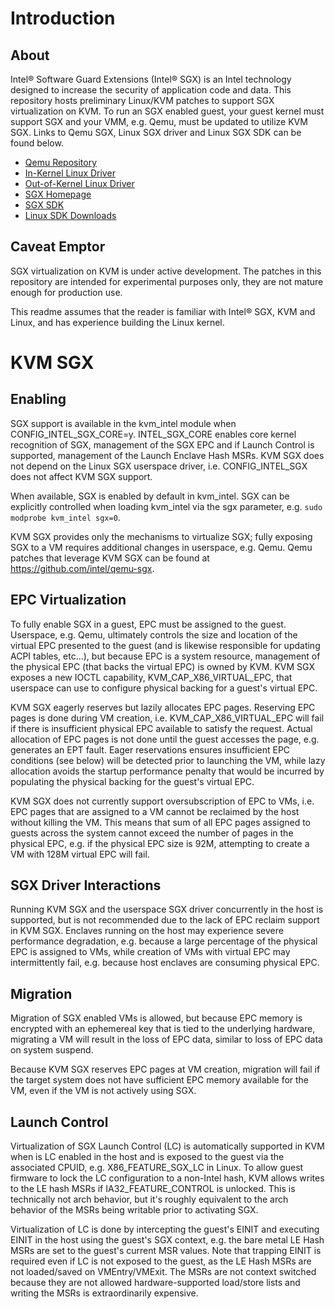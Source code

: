 Introduction
============

## About

Intel® Software Guard Extensions (Intel® SGX) is an Intel technology designed to increase the security of application code and data.  This repository hosts preliminary Linux/KVM patches to support SGX virtualization on KVM.  To run an SGX enabled guest, your guest kernel must support SGX and your VMM, e.g. Qemu, must be updated to utilize KVM SGX.  Links to Qemu SGX, Linux SGX driver and Linux SGX SDK can be found below.

  - [Qemu Repository](https://github.com/intel/qemu-sgx)
  - [In-Kernel Linux Driver](https://github.com/jsakkine-intel/linux-sgx.git)
  - [Out-of-Kernel Linux Driver](https://github.com/intel/linux-sgx-driver)
  - [SGX Homepage](https://software.intel.com/sgx)
  - [SGX SDK](https://software.intel.com/sgx-sdk)
  - [Linux SDK Downloads](https://01.org/intel-software-guard-extensions/downloads)

## Caveat Emptor

SGX virtualization on KVM is under active development.  The patches in this repository are intended for experimental purposes only, they are not mature enough for production use.

This readme assumes that the reader is familiar with Intel® SGX, KVM and Linux, and has experience building the Linux kernel.


KVM SGX
=======

## Enabling

SGX support is available in the kvm_intel module when CONFIG_INTEL_SGX_CORE=y.  INTEL_SGX_CORE enables core kernel recognition of SGX, management of the SGX EPC and if Launch Control is supported, management of the Launch Enclave Hash MSRs.  KVM SGX does not depend on the Linux SGX userspace driver, i.e. CONFIG_INTEL_SGX does not affect KVM SGX support.

When available, SGX is enabled by default in kvm_intel.  SGX can be explicitly controlled when loading kvm_intel via the sgx parameter, e.g. `sudo modprobe kvm_intel sgx=0`.

KVM SGX provides only the mechanisms to virtualize SGX; fully exposing SGX to a VM requires additional changes in userspace, e.g. Qemu.  Qemu patches that leverage KVM SGX can be found at https://github.com/intel/qemu-sgx.

## EPC Virtualization

To fully enable SGX in a guest, EPC must be assigned to the guest.  Userspace, e.g. Qemu, ultimately controls the size and location of the virtual EPC presented to the guest (and is likewise responsible for updating ACPI tables, etc...), but because EPC is a system resource, management of the physical EPC (that backs the virtual EPC) is owned by KVM.  KVM SGX exposes a new IOCTL capability, KVM_CAP_X86_VIRTUAL_EPC, that userspace can use to configure physical backing for a guest's virtual EPC.

KVM SGX eagerly reserves but lazily allocates EPC pages.  Reserving EPC pages is done during VM creation, i.e. KVM_CAP_X86_VIRTUAL_EPC will fail if there is insufficient physical EPC available to satisfy the request.  Actual allocation of EPC pages is not done until the guest accesses the page, e.g. generates an EPT fault.  Eager reservations ensures insufficient EPC conditions (see below) will be detected prior to launching the VM, while lazy allocation avoids the startup performance penalty that would be incurred by populating the physical backing for the guest's virtual EPC.

KVM SGX does not currently support oversubscription of EPC to VMs, i.e. EPC pages that are assigned to a VM cannot be reclaimed by the host without killing the VM.  This means that sum of all EPC pages assigned to guests across the system cannot exceed the number of pages in the physical EPC, e.g. if the physical EPC size is 92M, attempting to create a VM with 128M virtual EPC will fail.

## SGX Driver Interactions

Running KVM SGX and the userspace SGX driver concurrently in the host is supported, but is not recommended due to the lack of EPC reclaim support in KVM SGX.  Enclaves running on the host may experience severe performance degradation, e.g. because a large percentage of the physical EPC is assigned to VMs, while creation of VMs with virtual EPC may intermittently fail, e.g. because host enclaves are consuming physical EPC.

## Migration

Migration of SGX enabled VMs is allowed, but because EPC memory is encrypted with an ephemereal key that is tied to the underlying hardware, migrating a VM will result in the loss of EPC data, similar to loss of EPC data on system suspend.

Because KVM SGX reserves EPC pages at VM creation, migration will fail if the target system does not have sufficient EPC memory available for the VM, even if the VM is not actively using SGX.

## Launch Control

Virtualization of SGX Launch Control (LC)  is automatically supported in KVM when is LC enabled in the host and is exposed to the guest via the associated CPUID, e.g. X86_FEATURE_SGX_LC in Linux.  To allow guest firmware to lock the LC configuration to a non-Intel hash, KVM allows writes to the LE hash MSRs if IA32_FEATURE_CONTROL is unlocked.  This is technically not arch behavior, but it's roughly equivalent to the arch behavior of the MSRs being writable prior to activating SGX.

Virtualization of LC is done by intercepting the guest's EINIT and executing EINIT in the host using the guest's SGX context, e.g. the bare metal LE Hash MSRs are set to the guest's current MSR values.  Note that trapping EINIT is required even if LC is not exposed to the guest, as the LE Hash MSRs are not loaded/saved on VMEntry/VMExit.  The MSRs are not context switched because they are not allowed hardware-supported load/store lists and writing the MSRs is extraordinarily expensive.